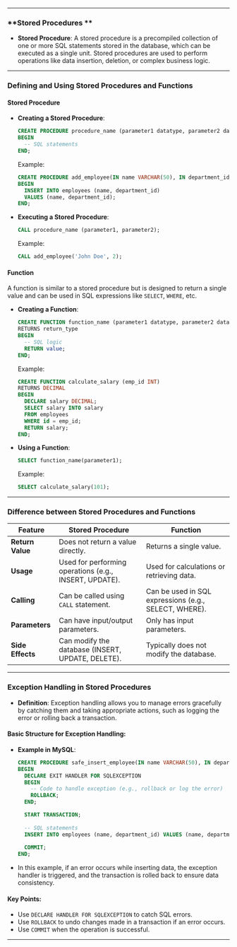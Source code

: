 
---
### **Stored Procedures **

- **Stored Procedure**: A stored procedure is a precompiled collection of one or more SQL statements stored in the database, which can be executed as a single unit. Stored procedures are used to perform operations like data insertion, deletion, or complex business logic.
---

### **Defining and Using Stored Procedures and Functions**

#### **Stored Procedure**

- **Creating a Stored Procedure**:
    
    ```sql
    CREATE PROCEDURE procedure_name (parameter1 datatype, parameter2 datatype)
    BEGIN
      -- SQL statements
    END;
    ```
    
    Example:
    
    ```sql
    CREATE PROCEDURE add_employee(IN name VARCHAR(50), IN department_id INT)
    BEGIN
      INSERT INTO employees (name, department_id)
      VALUES (name, department_id);
    END;
    ```
    
- **Executing a Stored Procedure**:
    
    ```sql
    CALL procedure_name (parameter1, parameter2);
    ```
    
    Example:
    
    ```sql
    CALL add_employee('John Doe', 2);
    ```
    

#### **Function**

A function is similar to a stored procedure but is designed to return a single value and can be used in SQL expressions like `SELECT`, `WHERE`, etc.

- **Creating a Function**:
    
    ```sql
    CREATE FUNCTION function_name (parameter1 datatype, parameter2 datatype)
    RETURNS return_type
    BEGIN
      -- SQL logic
      RETURN value;
    END;
    ```
    
    Example:
    
    ```sql
    CREATE FUNCTION calculate_salary (emp_id INT)
    RETURNS DECIMAL
    BEGIN
      DECLARE salary DECIMAL;
      SELECT salary INTO salary
      FROM employees
      WHERE id = emp_id;
      RETURN salary;
    END;
    ```
    
- **Using a Function**:
    
    ```sql
    SELECT function_name(parameter1);
    ```
    
    Example:
    
    ```sql
    SELECT calculate_salary(101);
    ```
    

---

### **Difference between Stored Procedures and Functions**

|**Feature**|**Stored Procedure**|**Function**|
|---|---|---|
|**Return Value**|Does not return a value directly.|Returns a single value.|
|**Usage**|Used for performing operations (e.g., INSERT, UPDATE).|Used for calculations or retrieving data.|
|**Calling**|Can be called using `CALL` statement.|Can be used in SQL expressions (e.g., SELECT, WHERE).|
|**Parameters**|Can have input/output parameters.|Only has input parameters.|
|**Side Effects**|Can modify the database (INSERT, UPDATE, DELETE).|Typically does not modify the database.|

---

### **Exception Handling in Stored Procedures**

- **Definition**: Exception handling allows you to manage errors gracefully by catching them and taking appropriate actions, such as logging the error or rolling back a transaction.

#### **Basic Structure for Exception Handling**:

- **Example in MySQL**:
    
    ```sql
    CREATE PROCEDURE safe_insert_employee(IN name VARCHAR(50), IN department_id INT)
    BEGIN
      DECLARE EXIT HANDLER FOR SQLEXCEPTION
      BEGIN
        -- Code to handle exception (e.g., rollback or log the error)
        ROLLBACK;
      END;
    
      START TRANSACTION;
      
      -- SQL statements
      INSERT INTO employees (name, department_id) VALUES (name, department_id);
      
      COMMIT;
    END;
    ```
    
- In this example, if an error occurs while inserting data, the exception handler is triggered, and the transaction is rolled back to ensure data consistency.

#### **Key Points**:

- Use `DECLARE HANDLER FOR SQLEXCEPTION` to catch SQL errors.
- Use `ROLLBACK` to undo changes made in a transaction if an error occurs.
- Use `COMMIT` when the operation is successful.

---
